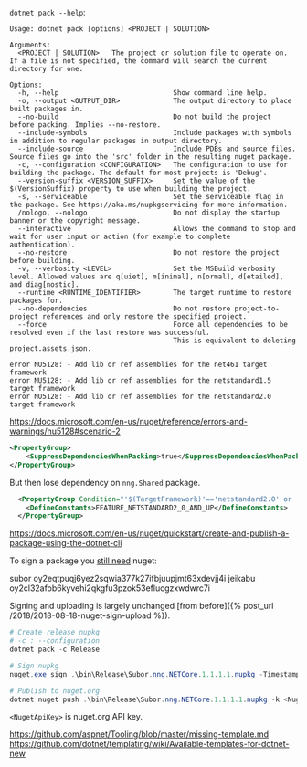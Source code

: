 `dotnet pack --help`:
```
Usage: dotnet pack [options] <PROJECT | SOLUTION>

Arguments:
  <PROJECT | SOLUTION>   The project or solution file to operate on. If a file is not specified, the command will search the current directory for one.

Options:
  -h, --help                            Show command line help.
  -o, --output <OUTPUT_DIR>             The output directory to place built packages in.
  --no-build                            Do not build the project before packing. Implies --no-restore.
  --include-symbols                     Include packages with symbols in addition to regular packages in output directory.
  --include-source                      Include PDBs and source files. Source files go into the 'src' folder in the resulting nuget package.
  -c, --configuration <CONFIGURATION>   The configuration to use for building the package. The default for most projects is 'Debug'.
  --version-suffix <VERSION_SUFFIX>     Set the value of the $(VersionSuffix) property to use when building the project.
  -s, --serviceable                     Set the serviceable flag in the package. See https://aka.ms/nupkgservicing for more information.
  /nologo, --nologo                     Do not display the startup banner or the copyright message.
  --interactive                         Allows the command to stop and wait for user input or action (for example to complete authentication).
  --no-restore                          Do not restore the project before building.
  -v, --verbosity <LEVEL>               Set the MSBuild verbosity level. Allowed values are q[uiet], m[inimal], n[ormal], d[etailed], and diag[nostic].
  --runtime <RUNTIME_IDENTIFIER>        The target runtime to restore packages for.
  --no-dependencies                     Do not restore project-to-project references and only restore the specified project.
  --force                               Force all dependencies to be resolved even if the last restore was successful.
                                        This is equivalent to deleting project.assets.json.
```


```
error NU5128: - Add lib or ref assemblies for the net461 target framework
error NU5128: - Add lib or ref assemblies for the netstandard1.5 target framework
error NU5128: - Add lib or ref assemblies for the netstandard2.0 target framework
```

https://docs.microsoft.com/en-us/nuget/reference/errors-and-warnings/nu5128#scenario-2

```xml
<PropertyGroup>
    <SuppressDependenciesWhenPacking>true</SuppressDependenciesWhenPacking>
</PropertyGroup>
```

But then lose dependency on `nng.Shared` package.

```xml
  <PropertyGroup Condition="'$(TargetFramework)'=='netstandard2.0' or '$(TargetFramework)'=='netstandard2.1'">
    <DefineConstants>FEATURE_NETSTANDARD2_0_AND_UP</DefineConstants>
  </PropertyGroup>
```

https://docs.microsoft.com/en-us/nuget/quickstart/create-and-publish-a-package-using-the-dotnet-cli

To sign a package you [still need](https://github.com/NuGet/Home/issues/7939) nuget:

subor
oy2eqtpuqj6yez2sqwia377k27ifbjuupjmt63xdevjj4i
jeikabu
oy2cl32afob6kyvehi2qkgfu3pzok53eflucgzxwdwrc7i

Signing and uploading is largely unchanged [from before]({% post_url /2018/2018-08-18-nuget-sign-upload %}).

```powershell
# Create release nupkg
# -c : --configuration
dotnet pack -c Release

# Sign nupkg
nuget.exe sign .\bin\Release\Subor.nng.NETCore.1.1.1.1.nupkg -Timestamper http://sha256timestamp.ws.symantec.com/sha256/timestamp -CertificatePath path_to_cert.pfx

# Publish to nuget.org
dotnet nuget push .\bin\Release\Subor.nng.NETCore.1.1.1.1.nupkg -k <NugetApiKey> -s https://api.nuget.org/v3/index.json
```

`<NugetApiKey>` is nuget.org API key.






https://github.com/aspnet/Tooling/blob/master/missing-template.md
https://github.com/dotnet/templating/wiki/Available-templates-for-dotnet-new